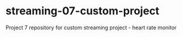 # streaming-07-custom-project
Project 7 repository for custom streaming project - heart rate monitor
